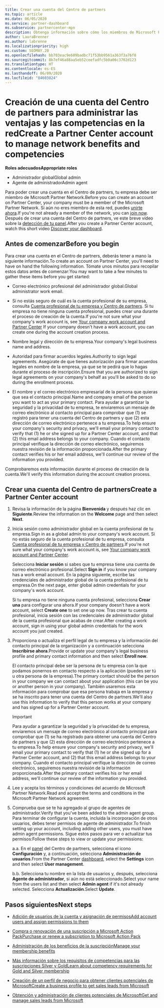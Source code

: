 ```yaml
---
title: Crear una cuenta del Centro de partners
ms.topic: article
ms.date: 06/05/2020
ms.service: partner-dashboard
ms.subservice: partnercenter-mpn
description: Obtenga información sobre cómo los miembros de Microsoft Partner Network pueden crear una cuenta en el Centro de partners para administrar sus ventajas y competencias en la red.
author: LauraBrenner
ms.author: labrenne
ms.localizationpriority: high
ms.custom: SEOMAY.20
ms.openlocfilehash: bb703eac9e609badbc71f53bb9561a363f3a76f8
ms.sourcegitcommit: 8b7ef46a88aa5eb52ceefadfc5b0a06c3702d123
ms.translationtype: HT
ms.contentlocale: es-ES
ms.lasthandoff: 06/09/2020
ms.locfileid: "84603824"
---
```

# <a name="create-a-partner-center-account-to-manage-network-benefits-and-competencies"></a><span data-ttu-id="71323-103">Creación de una cuenta del Centro de partners para administrar las ventajas y las competencias en la red</span><span class="sxs-lookup"><span data-stu-id="71323-103">Create a Partner Center account to manage network benefits and competencies</span></span>

<span data-ttu-id="71323-104">**Roles adecuados**</span><span class="sxs-lookup"><span data-stu-id="71323-104">**Appropriate roles**</span></span>

- <span data-ttu-id="71323-105">Administrador global</span><span class="sxs-lookup"><span data-stu-id="71323-105">Global admin</span></span>
- <span data-ttu-id="71323-106">Agente de administrador</span><span class="sxs-lookup"><span data-stu-id="71323-106">Admin agent</span></span>

<span data-ttu-id="71323-107">Para poder crear una cuenta en el Centro de partners, tu empresa debe ser miembro de Microsoft Partner Network.</span><span class="sxs-lookup"><span data-stu-id="71323-107">Before you can create an account on Partner Center, your company must be a member of the Microsoft Partner Network.</span></span> <span data-ttu-id="71323-108">Si aún no eres miembro de esta red, puedes [unirte ahora](https://partner.microsoft.com/commercial#).</span><span class="sxs-lookup"><span data-stu-id="71323-108">If you're not already a member of the network, you can [join now](https://partner.microsoft.com/commercial#).</span></span> <span data-ttu-id="71323-109">Después de crear una cuenta del Centro de partners, ve este breve vídeo sobre la [detección de tu panel](https://vimeo.com/290338211).</span><span class="sxs-lookup"><span data-stu-id="71323-109">After you create a Partner Center account, watch this short video [Discover your dashboard](https://vimeo.com/290338211).</span></span>

## <a name="before-you-begin"></a><span data-ttu-id="71323-110">Antes de comenzar</span><span class="sxs-lookup"><span data-stu-id="71323-110">Before you begin</span></span>

<span data-ttu-id="71323-111">Para crear una cuenta en el Centro de partners, deberás tener a mano la siguiente información.</span><span class="sxs-lookup"><span data-stu-id="71323-111">To create an account on Partner Center, you'll need to have on hand the following information.</span></span> <span data-ttu-id="71323-112">Tómate unos minutos para recopilar estos datos antes de comenzar:</span><span class="sxs-lookup"><span data-stu-id="71323-112">You may want to take a few minutes to gather these items before you get started:</span></span>

-   <span data-ttu-id="71323-113">Correo electrónico profesional del administrador global.</span><span class="sxs-lookup"><span data-stu-id="71323-113">Global administrator work email.</span></span>

-   <span data-ttu-id="71323-114">Si no estás seguro de cuál es la cuenta profesional de su empresa, consulta [Cuenta profesional de tu empresa y Centro de partners](azure-active-directory-tenants-and-partner-center.md). Si tu empresa no tiene ninguna cuenta profesional, puedes crear una durante el proceso de creación de la cuenta.</span><span class="sxs-lookup"><span data-stu-id="71323-114">If you're not sure what your company's work account is, see [Your company work account and Partner Center](azure-active-directory-tenants-and-partner-center.md) If your company doesn't have a work account, you can create one during the account creation process.</span></span> 

-   <span data-ttu-id="71323-115">Nombre legal y dirección de tu empresa.</span><span class="sxs-lookup"><span data-stu-id="71323-115">Your company's legal business name and address.</span></span>  

-   <span data-ttu-id="71323-116">Autoridad para firmar acuerdos legales.</span><span class="sxs-lookup"><span data-stu-id="71323-116">Authority to sign legal agreements.</span></span> <span data-ttu-id="71323-117">Asegúrate de que tienes autorización para firmar acuerdos legales en nombre de la empresa, ya que se te pedirá que lo hagas durante el proceso de inscripción.</span><span class="sxs-lookup"><span data-stu-id="71323-117">Ensure that you are authorized to sign legal agreements on your company's behalf as you'll be asked to do so during the enrollment process.</span></span>

-   <span data-ttu-id="71323-118">El nombre y el correo electrónico empresarial de la persona que quieras que sea el contacto principal.</span><span class="sxs-lookup"><span data-stu-id="71323-118">Name and company email of the person you want to act as your primary contact.</span></span> <span data-ttu-id="71323-119">Para ayudar a garantizar la seguridad y la privacidad de tu empresa, te enviaremos un mensaje de correo electrónico al contacto principal para comprobar que (1) se registró para tener una cuenta del Centro de partners y que (2) esta dirección de correo electrónico pertenece a tu empresa.</span><span class="sxs-lookup"><span data-stu-id="71323-119">To help ensure your company's security and privacy, we'll email your primary contact to verify that (1) he or she signed up for a Partner Center account, and that (2) this email address belongs to your company.</span></span> <span data-ttu-id="71323-120">Cuando el contacto principal verifique la dirección de correo electrónico, seguiremos nuestra revisión de la información proporcionada.</span><span class="sxs-lookup"><span data-stu-id="71323-120">After the primary contact verifies his or her email address, we'll continue our review of the information you provided.</span></span>

<span data-ttu-id="71323-121">Comprobaremos esta información durante el proceso de creación de la cuenta.</span><span class="sxs-lookup"><span data-stu-id="71323-121">We'll verify this information during the account creation process.</span></span> 
 
## <a name="create-a-partner-center-account"></a><span data-ttu-id="71323-122">Crear una cuenta del Centro de partners</span><span class="sxs-lookup"><span data-stu-id="71323-122">Create a Partner Center account</span></span>

1.  <span data-ttu-id="71323-123">Revisa la información de la página **Bienvenida** y después haz clic en **Siguiente**.</span><span class="sxs-lookup"><span data-stu-id="71323-123">Review the information on the **Welcome** page and then select **Next**.</span></span>

2.  <span data-ttu-id="71323-124">Inicia sesión como administrador global en la cuenta profesional de tu empresa.</span><span class="sxs-lookup"><span data-stu-id="71323-124">Sign in as a global admin to your company's work account.</span></span> <span data-ttu-id="71323-125">Si no estás seguro de la cuenta profesional de tu empresa, consulta [Cuenta profesional de tu empresa y Centro de partners](azure-active-directory-tenants-and-partner-center.md).</span><span class="sxs-lookup"><span data-stu-id="71323-125">If you're not sure what your company's work account   is, see [Your company work account and Partner Center](azure-active-directory-tenants-and-partner-center.md).</span></span>

    <span data-ttu-id="71323-126">Selecciona **Iniciar sesión** si sabes que tu empresa tiene una cuenta de correo electrónico profesional.</span><span class="sxs-lookup"><span data-stu-id="71323-126">Select **Sign in** if you know your company has a work email account.</span></span> <span data-ttu-id="71323-127">En la página siguiente, escribe las credenciales de administrador global de la cuenta profesional de tu empresa.</span><span class="sxs-lookup"><span data-stu-id="71323-127">On the next page, enter global admin credentials for your company's work account.</span></span> 

    <span data-ttu-id="71323-128">Si tu empresa no tiene ninguna cuenta profesional, selecciona **Crear una** para configurar una ahora.</span><span class="sxs-lookup"><span data-stu-id="71323-128">If your company doesn't have a work account, select **Create one** to set one up now.</span></span> <span data-ttu-id="71323-129">Tras crear tu cuenta profesional, inicia sesión con las credenciales de administrador global de la cuenta profesional que acabas de crear.</span><span class="sxs-lookup"><span data-stu-id="71323-129">After creating a work account, sign in using your global admin credentials for the work account you just created.</span></span>

3.  <span data-ttu-id="71323-130">Proporciona o actualiza el perfil legal de tu empresa y la información del contacto principal de la organización y a continuación selecciona **Inscribirse ahora**.</span><span class="sxs-lookup"><span data-stu-id="71323-130">Provide or update your company's legal business profile and primary contact information and then select **Enroll now**.</span></span> 

    <span data-ttu-id="71323-131">El contacto principal debe ser la persona de tu empresa con la que podamos ponernos en contacto respecto a la aplicación (puedes ser tú u otra persona de la empresa).</span><span class="sxs-lookup"><span data-stu-id="71323-131">The primary contact should be the person in your company we can contact about your application (this can be you or another person in your company).</span></span> <span data-ttu-id="71323-132">También usaremos esta información para comprobar que esa persona trabaja en la empresa y se ha inscrito para tener una cuenta del Centro de partners.</span><span class="sxs-lookup"><span data-stu-id="71323-132">We'll also use this information to verify that this person works at your company and has signed up for a Partner Center account.</span></span>

    > [!IMPORTANT]  
    > <span data-ttu-id="71323-133">Para ayudar a garantizar la seguridad y la privacidad de tu empresa, enviaremos un mensaje de correo electrónico al contacto principal para comprobar que (1) se ha registrado para obtener una cuenta del Centro de partners y que (2) esta dirección de correo electrónico pertenece a tu empresa.</span><span class="sxs-lookup"><span data-stu-id="71323-133">To help ensure your company's security and privacy, we'll email your primary contact to verify that (1) he or she signed up for a Partner Center account, and (2) that this email address belongs to your company.</span></span> <span data-ttu-id="71323-134">Cuando el contacto principal verifique la dirección de correo electrónico, seguiremos nuestra revisión de la información proporcionada.</span><span class="sxs-lookup"><span data-stu-id="71323-134">After the primary contact verifies his or her email address, we'll continue our review of the information you provided.</span></span>

4.  <span data-ttu-id="71323-135">Lee y acepta los términos y condiciones del acuerdo de Microsoft Partner Network.</span><span class="sxs-lookup"><span data-stu-id="71323-135">Read and accept the terms and conditions in the Microsoft Partner Network agreement.</span></span> 

5.  <span data-ttu-id="71323-136">Comprueba que se te ha agregado al grupo de agentes de administrador.</span><span class="sxs-lookup"><span data-stu-id="71323-136">Verify that you've been added to the admin agent group.</span></span> <span data-ttu-id="71323-137">Para terminar de configurar la cuenta, incluida la incorporación de otros usuarios, debes tener permisos de agente de administrador.</span><span class="sxs-lookup"><span data-stu-id="71323-137">To finish setting up your account, including adding other users, you must have admin agent permissions.</span></span> <span data-ttu-id="71323-138">Sigue estos pasos para ver o actualizar tus permisos:</span><span class="sxs-lookup"><span data-stu-id="71323-138">Follow these steps to view or update your permissions:</span></span>

    <span data-ttu-id="71323-139">a.</span><span class="sxs-lookup"><span data-stu-id="71323-139">a.</span></span> <span data-ttu-id="71323-140">En el [panel](https://partner.microsoft.com/dashboard/home**) del Centro de partners, selecciona el icono **Configuración** y, a continuación, selecciona **Administración de usuarios**.</span><span class="sxs-lookup"><span data-stu-id="71323-140">From the Partner Center [dashboard](https://partner.microsoft.com/dashboard/home**), select the **Settings** icon and then select **User management**.</span></span>  

    <span data-ttu-id="71323-141">b.</span><span class="sxs-lookup"><span data-stu-id="71323-141">b.</span></span> <span data-ttu-id="71323-142">Selecciona tu nombre en la lista de usuarios y, después, selecciona **Agente de administrador**, si aún no está seleccionado.</span><span class="sxs-lookup"><span data-stu-id="71323-142">Select your name from the users list and then select **Admin agent** if it's not already selected.</span></span> <span data-ttu-id="71323-143">Selecciona **Actualización**.</span><span class="sxs-lookup"><span data-stu-id="71323-143">Select **Update**.</span></span>  

## <a name="next-steps"></a><span data-ttu-id="71323-144">Pasos siguientes</span><span class="sxs-lookup"><span data-stu-id="71323-144">Next steps</span></span>

-   [<span data-ttu-id="71323-145">Adición de usuarios de la cuenta y asignación de permisos</span><span class="sxs-lookup"><span data-stu-id="71323-145">Add account users and assign permissions to them</span></span>](create-user-accounts-and-set-permissions.md)

-   [<span data-ttu-id="71323-146">Compra o renovación de una suscripción a Microsoft Action Pack</span><span class="sxs-lookup"><span data-stu-id="71323-146">Purchase or renew a subscription to Microsoft Action Pack</span></span>](mpn-get-action-pack.md)

-   [<span data-ttu-id="71323-147">Administración de los beneficios de la suscripción</span><span class="sxs-lookup"><span data-stu-id="71323-147">Manage your membership benefits</span></span>](manage-your-partner-network-benefits.md)

-   [<span data-ttu-id="71323-148">Más información sobre los requisitos de competencias para las suscripciones Silver y Gold</span><span class="sxs-lookup"><span data-stu-id="71323-148">Learn about competency requirements for Gold and Silver membership</span></span>](https://partner.microsoft.com/membership/competencies)

-   [<span data-ttu-id="71323-149">Creación de un perfil de negocio para obtener clientes potenciales de Microsoft</span><span class="sxs-lookup"><span data-stu-id="71323-149">Create a business profile to get sales leads from Microsoft</span></span>](create-a-marketing-profile.md)

-   [<span data-ttu-id="71323-150">Obtención y administración de clientes potenciales de Microsoft</span><span class="sxs-lookup"><span data-stu-id="71323-150">Get and manage sales leads from Microsoft</span></span>](responding-to-referrals.md)